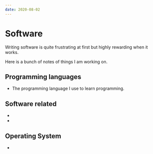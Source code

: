 ```yaml
---
date: 2020-08-02
---
```


# Software

Writing software is quite frustrating at first but highly rewarding when it
works.

Here is a bunch of notes of things I am working on.

## Programming languages

* <f6590254> The programming language I use to learn programming.


## Software related

* <bed2654e>
* <c7120da0>


## Operating System

* <d79888d8>
